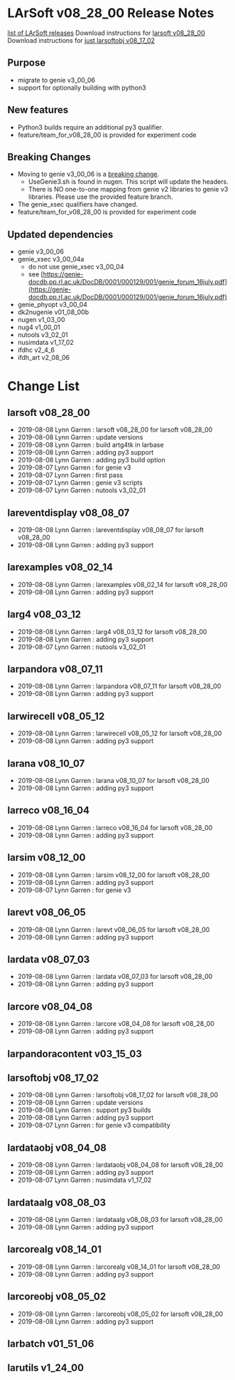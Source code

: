 LArSoft v08_28_00 Release Notes
======================================================================

[list of LArSoft releases](LArSoft_release_list)
Download instructions for [larsoft v08_28_00](http://scisoft.fnal.gov/scisoft/bundles/larsoft/v08_28_00/larsoft-v08_28_00.html)
Download instructions for [just larsoftobj v08_17_02](http://scisoft.fnal.gov/scisoft/bundles/larsoftobj/v08_17_02/larsoftobj-v08_17_02.html)

Purpose
--------------------

-   migrate to genie v3_00_06
-   support for optionally building with python3

New features
------------------------------

-   Python3 builds require an additional py3 qualifier.
-   feature/team_for_v08_28_00 is provided for experiment code

Breaking Changes
--------------------------------------

-   Moving to genie v3_00_06 is a [breaking change](Breaking_Changes#genie-v3_00_06).
    -   UseGenie3.sh is found in nugen. This script will update the headers.
    -   There is NO one-to-one mapping from genie v2 libraries to genie v3 libraries. Please use the provided feature branch.
-   The genie_xsec qualifiers have changed.
-   feature/team_for_v08_28_00 is provided for experiment code

Updated dependencies
----------------------------------------------

-   genie v3_00_06
-   genie_xsec v3_00_04a
    -   do not use genie_xsec v3_00_04
    -   see [https://genie-docdb.pp.rl.ac.uk/DocDB/0001/000129/001/genie_forum_16july.pdf](https://genie-docdb.pp.rl.ac.uk/DocDB/0001/000129/001/genie_forum_16july.pdf)
-   genie_phyopt v3_00_04
-   dk2nugenie v01_08_00b
-   nugen v1_03_00
-   nug4 v1_00_01
-   nutools v3_02_01
-   nusimdata v1_17_02
-   ifdhc v2_4_6
-   ifdh_art v2_08_06

Change List
============================

larsoft v08_28_00
------------------------------------------

-   2019-08-08 Lynn Garren : larsoft v08_28_00 for larsoft v08_28_00
-   2019-08-08 Lynn Garren : update versions
-   2019-08-08 Lynn Garren : build artg4tk in larbase
-   2019-08-08 Lynn Garren : adding py3 support
-   2019-08-08 Lynn Garren : adding py3 build option
-   2019-08-07 Lynn Garren : for genie v3
-   2019-08-07 Lynn Garren : first pass
-   2019-08-07 Lynn Garren : genie v3 scripts
-   2019-08-07 Lynn Garren : nutools v3_02_01

lareventdisplay v08_08_07
----------------------------------------------------------

-   2019-08-08 Lynn Garren : lareventdisplay v08_08_07 for larsoft v08_28_00
-   2019-08-08 Lynn Garren : adding py3 support

larexamples v08_02_14
--------------------------------------------------

-   2019-08-08 Lynn Garren : larexamples v08_02_14 for larsoft v08_28_00
-   2019-08-08 Lynn Garren : adding py3 support

larg4 v08_03_12
--------------------------------------

-   2019-08-08 Lynn Garren : larg4 v08_03_12 for larsoft v08_28_00
-   2019-08-08 Lynn Garren : adding py3 support
-   2019-08-07 Lynn Garren : nutools v3_02_01

larpandora v08_07_11
------------------------------------------------

-   2019-08-08 Lynn Garren : larpandora v08_07_11 for larsoft v08_28_00
-   2019-08-08 Lynn Garren : adding py3 support

larwirecell v08_05_12
--------------------------------------------------

-   2019-08-08 Lynn Garren : larwirecell v08_05_12 for larsoft v08_28_00
-   2019-08-08 Lynn Garren : adding py3 support

larana v08_10_07
----------------------------------------

-   2019-08-08 Lynn Garren : larana v08_10_07 for larsoft v08_28_00
-   2019-08-08 Lynn Garren : adding py3 support

larreco v08_16_04
------------------------------------------

-   2019-08-08 Lynn Garren : larreco v08_16_04 for larsoft v08_28_00
-   2019-08-08 Lynn Garren : adding py3 support

larsim v08_12_00
----------------------------------------

-   2019-08-08 Lynn Garren : larsim v08_12_00 for larsoft v08_28_00
-   2019-08-08 Lynn Garren : adding py3 support
-   2019-08-07 Lynn Garren : for genie v3

larevt v08_06_05
----------------------------------------

-   2019-08-08 Lynn Garren : larevt v08_06_05 for larsoft v08_28_00
-   2019-08-08 Lynn Garren : adding py3 support

lardata v08_07_03
------------------------------------------

-   2019-08-08 Lynn Garren : lardata v08_07_03 for larsoft v08_28_00
-   2019-08-08 Lynn Garren : adding py3 support

larcore v08_04_08
------------------------------------------

-   2019-08-08 Lynn Garren : larcore v08_04_08 for larsoft v08_28_00
-   2019-08-08 Lynn Garren : adding py3 support

larpandoracontent v03_15_03
--------------------------------------------------------------

larsoftobj v08_17_02
------------------------------------------------

-   2019-08-08 Lynn Garren : larsoftobj v08_17_02 for larsoft v08_28_00
-   2019-08-08 Lynn Garren : update versions
-   2019-08-08 Lynn Garren : support py3 builds
-   2019-08-08 Lynn Garren : adding py3 support
-   2019-08-07 Lynn Garren : for genie v3 compatibility

lardataobj v08_04_08
------------------------------------------------

-   2019-08-08 Lynn Garren : lardataobj v08_04_08 for larsoft v08_28_00
-   2019-08-08 Lynn Garren : adding py3 support
-   2019-08-07 Lynn Garren : nusimdata v1_17_02

lardataalg v08_08_03
------------------------------------------------

-   2019-08-08 Lynn Garren : lardataalg v08_08_03 for larsoft v08_28_00
-   2019-08-08 Lynn Garren : adding py3 support

larcorealg v08_14_01
------------------------------------------------

-   2019-08-08 Lynn Garren : larcorealg v08_14_01 for larsoft v08_28_00
-   2019-08-08 Lynn Garren : adding py3 support

larcoreobj v08_05_02
------------------------------------------------

-   2019-08-08 Lynn Garren : larcoreobj v08_05_02 for larsoft v08_28_00
-   2019-08-08 Lynn Garren : adding py3 support

larbatch v01_51_06
--------------------------------------------

larutils v1_24_00
------------------------------------------
